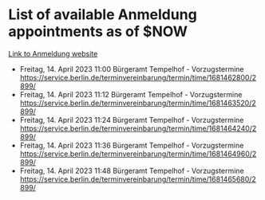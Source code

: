 # List of available Anmeldung appointments as of $NOW
[Link to Anmeldung website](https://service.berlin.de/terminvereinbarung/termin/tag.php?termin=1&anliegen[]=120686&dienstleisterlist=122210,122217,327316,122219,327312,122227,327314,122231,327346,122243,327348,122254,122252,329742,122260,329745,122262,329748,122271,327278,122273,327274,122277,327276,330436,122280,327294,122282,327290,122284,327292,122291,327270,122285,327266,122286,327264,122296,327268,150230,329760,122297,327286,122294,327284,122312,329763,122314,329775,122304,327330,122311,327334,122309,327332,317869,122281,327352,122279,329772,122283,122276,327324,122274,327326,122267,329766,122246,327318,122251,327320,122257,327322,122208,327298,122226,327300&herkunft=http%3A%2F%2Fservice.berlin.de%2Fdienstleistung%2F120686%2F)
- Freitag, 14. April 2023 11:00 Bürgeramt Tempelhof - Vorzugstermine https://service.berlin.de/terminvereinbarung/termin/time/1681462800/2899/
- Freitag, 14. April 2023 11:12 Bürgeramt Tempelhof - Vorzugstermine https://service.berlin.de/terminvereinbarung/termin/time/1681463520/2899/
- Freitag, 14. April 2023 11:24 Bürgeramt Tempelhof - Vorzugstermine https://service.berlin.de/terminvereinbarung/termin/time/1681464240/2899/
- Freitag, 14. April 2023 11:36 Bürgeramt Tempelhof - Vorzugstermine https://service.berlin.de/terminvereinbarung/termin/time/1681464960/2899/
- Freitag, 14. April 2023 11:48 Bürgeramt Tempelhof - Vorzugstermine https://service.berlin.de/terminvereinbarung/termin/time/1681465680/2899/
